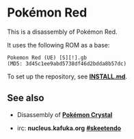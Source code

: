 # Pokémon Red

This is a disassembly of Pokémon Red.

It uses the following ROM as a base:

	Pokemon Red (UE) [S][!].gb
	(MD5: 3d45c1ee9abd5738df46d2bdda8b57dc)

To set up the repository, see [**INSTALL.md**](https://github.com/iimarckus/pokered/blob/master/INSTALL.md).


## See also

* Disassembly of [**Pokémon Crystal**](https://github.com/kanzure/pokecrystal)

* irc: **nucleus.kafuka.org** [**#skeetendo**](https://kiwiirc.com/client/irc.nolimitzone.com/?#skeetendo)

